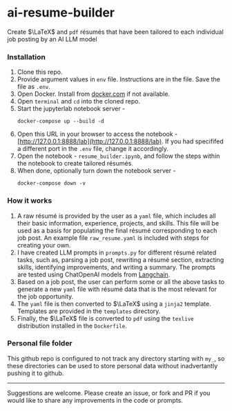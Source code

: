 # ai-resume-builder
Create $\LaTeX$ and `pdf` résumés that have been tailored to each individual job posting by an AI LLM model

### Installation
1. Clone this repo.
1. Provide argument values in `env` file. Instructions are in the file. Save the file as `.env`.
1. Open Docker. Install from [docker.com](https://www.docker.com/products/docker-desktop/) if not available.
1. Open `terminal` and `cd` into the cloned repo.
1. Start the jupyterlab notebook server - 
    ```
    docker-compose up --build -d
    ```
1. Open this URL in your browser to access the notebook - [http://127.0.0.1:8888/lab](http://127.0.0.1:8888/lab). If you had specififed a different port in the `.env` file, change it accordingly.
1. Open the notebook - `resume_builder.ipynb`, and follow the steps within the notebook to create tailored résumés.
1. When done, optionally turn down the notebook server -
    ```
    docker-compose down -v
    ```

### How it works
1. A raw résumé is provided by the user as a `yaml` file, which includes all their basic information, experience, projects, and skills. This file will be used as a basis for populating the final résumé corresponding to each job post. An example file `raw_resume.yaml` is included with steps for creating your own.
1. I have created LLM prompts in `prompts.py` for different résumé related tasks, such as, parsing a job post, rewriting a résumé section, extracting skills, identifying improvements, and writing a summary. The prompts are tested using ChatOpenAI models from [Langchain](https://js.langchain.com/docs/api/chat_models_openai/classes/ChatOpenAI).
1. Based on a job post, the user can perform some or all the above tasks to generate a new `yaml` file with résumé data that is the most relevant for the job opportunity.
1. The `yaml` file is then converted to $\LaTeX$ using a `jinja2` template. Templates are provided in the `templates` directory.
1. Finally, the $\LaTeX$ file is converted to `pdf` using the `texlive` distribution installed in the `Dockerfile`.

### Personal file folder
This github repo is configured to not track any directory starting with `my_`, so these directories can be used to store personal data without inadvertantly pushing it to github.

___ 
Suggestions are welcome. Please create an issue, or fork and PR if you would like to share any improvements in the code or prompts.